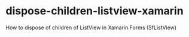 # dispose-children-listview-xamarin
How to dispose of children of ListView in Xamarin.Forms (SfListView)
